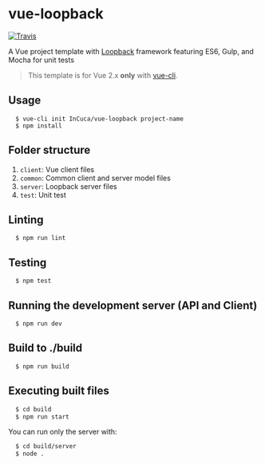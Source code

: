 # vue-loopback
[![Travis](https://img.shields.io/travis/InCuca/vue-loopback/master.svg)](https://travis-ci.org/InCuca/vue-loopback/branches)

A Vue project template with [Loopback](http://loopback.io/) framework featuring ES6, Gulp, and Mocha for unit tests

> This template is for Vue 2.x **only** with [vue-cli](https://github.com/vuejs/vue-cli).

## Usage

```
  $ vue-cli init InCuca/vue-loopback project-name
  $ npm install
```

## Folder structure

1. `client`: Vue client files
2. `common`: Common client and server model files
3. `server`: Loopback server files
4. `test`: Unit test

## Linting

```
  $ npm run lint
```

## Testing

```
  $ npm test
```

## Running the development server (API and Client)

```
  $ npm run dev
```

## Build to ./build

```
  $ npm run build
```

## Executing built files

```bash
  $ cd build
  $ npm run start
```

You can run only the server with:

```bash
  $ cd build/server
  $ node .
```
